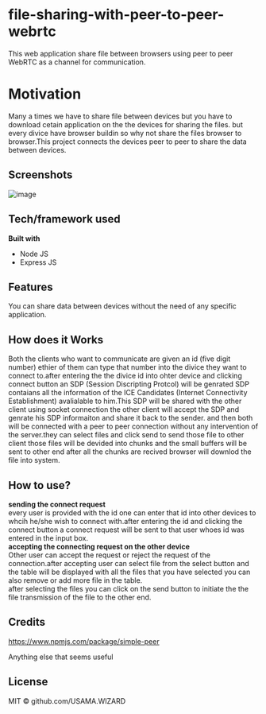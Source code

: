 # file-sharing-with-peer-to-peer-webrtc
This web application  share file between browsers using peer to peer WebRTC as a channel for communication.

# Motivation
Many a times we have to share file between devices but you have to download cetain application on the the devices for sharing the files.
but every divice have browser buildin so why not share the files browser to browser.This project connects the devices peer to peer to share the data between devices.


## Screenshots
![image](https://user-images.githubusercontent.com/47350008/115103222-115ea400-9f05-11eb-83b6-5ce64617551f.png)


## Tech/framework used

**Built with**
<ul>
  <li>Node JS</li>
  <li>Express JS</li>
</ul>


## Features
You can share data between devices  without the need of any specific application.

## How does it Works
Both the clients who want to communicate are given an id (five digit number) ethier of them can type that number into the divice they want to connect to.after entering the the divice id into ohter device and clicking connect button an SDP (Session Discripting Protcol) will be genrated SDP contaians all the information of the ICE  Candidates (Internet Connectivity Establishment) avalialable to him.This SDP will be shared with the other client using socket connection the other client will accept the SDP and genrate his SDP informaiton and share it back to the sender.
and then both will be connected with a peer to peer connection without any intervention of the server.they can select files and click send to send those file to other client those files will be devided into chunks and the small buffers will be sent to other end after all the chunks are recived browser will downlod the file into system.



## How to use?
**sending the connect request** <br>
every user is provided with the id one can enter that id into other devices to whcih he/she wish to connect with.after entering the id and clicking the connect button a connect request will be sent to that user whoes id was entered in the input box.<br>
**accepting the connecting request on the other device** <br>
Other user can accept the request or reject the request of the connection.after accepting user can select file from the select button and the table will be displayed with all the files that you have selected you can also remove or add more file in the table.<br>
after selecting the files you can click on the send button to initiate the the file transmission of the file to the other end.

## Credits

https://www.npmjs.com/package/simple-peer

Anything else that seems useful

## License

MIT © github.com/USAMA.WIZARD
